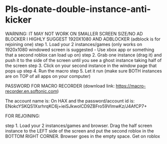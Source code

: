 # Pls-donate-double-instance-anti-kicker
WARNING: IT MAY NOT WORK ON SMALLER SCREEN SIZE/NO AD BLOCKER I HIGHLY SUGGEST 1920X1080 AND ADBLOCKER (adblock is for rejoining one)
step 1. Load your 2 instances/games (only works on 1920x1080 windowed screen is suggested - Use xbox app or something that a second roblox can load up on)
step 2. Grab one instance (drag it) and push it to the side of the screen until you see a ghost instance taking half of the screen
step 3. Click on your second instance in the window page that pops up
step 4. Run the macro
step 5. Let it run (make sure BOTH instances are on TOP of all apps on your computer)

PASSWORD FOR MACRO RECORDER (download link: https://macro-recorder.en.softonic.com)

The account name is: On HAX
and the password/account id is: ENokcYSKQS1XsrhrqKC6j+ieiSJkwolCD9ZBFro59VlmwKz/J4AfCP7+

FOR REJOINING:

step 1. Load your 2 instances/games and browser. Drag the half screen instance to the LEFT side of the screen and put the second roblox in the BOTTOM RIGHT CORNER. Browser goes in the empty space. Get on roblox

